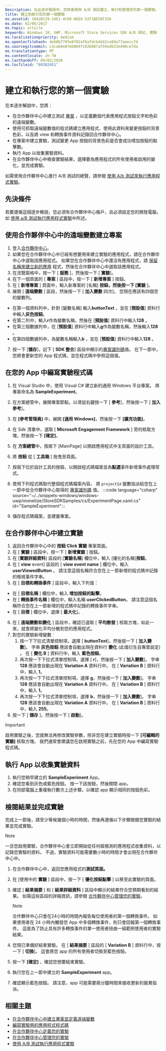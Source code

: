 ```yaml
---
Description: 在此逐步解說中，您將會使用 A/B 測試建立、執行和管理您的第一個實驗。
title: 建立和執行您的第一個實驗
ms.assetid: 16A2B129-14E1-4C68-86E8-52F1BE58F256
ms.date: 02/08/2017
ms.topic: article
keywords: Windows 10, UWP, Microsoft Store Services SDK A/B 測試, 實驗
ms.localizationpriority: medium
ms.openlocfilehash: de68b779fe8f02af6afdcb4d42ce0da77aeecc7d
ms.sourcegitcommit: c3ca68e87eb06971826087af59adb33e490ce7da
ms.translationtype: MT
ms.contentlocale: zh-TW
ms.lasthandoff: 09/02/2020
ms.locfileid: "89362451"
---
```

# <a name="create-and-run-your-first-experiment"></a>建立和執行您的第一個實驗

在本逐步解說中，您將：
* 在合作夥伴中心中建立測試 [專案](run-app-experiments-with-a-b-testing.md#terms) ，以定義數個代表應用程式按鈕文字和色彩的遠端變數。
* 使用可抓取遠端變數值的程式碼建立應用程式、使用此資料來變更按鈕的背景色彩，以及將 view 和轉換事件資料記錄回合作夥伴中心。
* 在專案中建立實驗，測試變更 App 按鈕的背景色彩是否會成功增加按鈕的點擊數。
* 執行 App 以收集實驗資料。
* 在合作夥伴中心中檢查實驗結果，選擇要為應用程式的所有使用者啟用的變化，並完成實驗。

如需使用合作夥伴中心進行 A/B 測試的總覽，請參閱 [使用 A/b 測試來執行應用程式實驗](run-app-experiments-with-a-b-testing.md)。

## <a name="prerequisites"></a>先決條件

若要遵循這個逐步解說，您必須有合作夥伴中心帳戶，且必須設定您的開發電腦，如 [使用 a/B 測試執行應用程式實驗](run-app-experiments-with-a-b-testing.md)中所述。

## <a name="create-a-project-with-remote-variables-in-partner-center"></a>使用合作夥伴中心中的遠端變數建立專案

1. 登入[合作夥伴中心](https://partner.microsoft.com/dashboard)。
2. 如果您在合作夥伴中心中已經有想要用來建立實驗的應用程式，請在合作夥伴中心中選取該應用程式。 如果您在合作夥伴中心中還沒有應用程式，請 [保留名稱來建立新的應用](../publish/create-your-app-by-reserving-a-name.md) 程式，然後在合作夥伴中心中選取該應用程式。
3. 在流覽窗格中，按一下 [ **服務** ]，然後按一下 [ **實驗**]。
4. 在下一個頁面的 [ **專案** ] 區段中，按一下 [ **新增專案** ] 按鈕。
5. 在 [ **新增專案** ] 頁面中，輸入新專案的 [名稱] **按鈕，然後按一下 [實驗** ]。
6. 展開 [ **遠端變數** ] 區段，然後按一下 [ **加入變數** 四次]。 您現在應該有四個空的變數列。
  * 在第一個資料列中，針對 [變數名稱] 輸入**buttonText** ，並在 [**預設值**] 資料行中輸入**灰色按鈕**。
  * 在第二列中，輸入**r**作為變數名稱，然後在 [**預設值**] 資料行中輸入**128** 。
  * 在第三個數據列中，在 [**預設值**] 資料行中輸入**g**作為變數名稱，然後輸入**128** 。
  * 在第四個數據列中，為變數名稱輸入**b** ，並在 [**預設值**] 資料行中輸入**128** 。
7. 按一下 [**儲存**]，記下 [ **SDK 整合**] 區段中顯示的[專案識別碼](run-app-experiments-with-a-b-testing.md#terms)值。 在下一節中，您將會更新您的 App 程式碼，並在程式碼中參照這個值。

## <a name="code-the-experiment-in-your-app"></a>在您的 App 中編寫實驗程式碼

1. 在 Visual Studio 中，使用 Visual C# 建立新的通用 Windows 平台專案。 將專案命名為 **SampleExperiment**。
2. 在方案總管中，展開專案節點，以滑鼠右鍵按一下 [ **參考**]，然後按一下 [ **加入參考**]。
3. 在 **\[參考管理員\]** 中，展開 **\[通用 Windows\]**，然後按一下 **\[擴充功能\]**。
4. 在 Sdk 清單中，選取 [ **Microsoft Engagement Framework** ] 旁的核取方塊，然後按一下 **[確定]**。
5. 在 **方案總管**中，按兩下 [MainPage] 以開啟應用程式中主頁面的設計工具。
6. 將 **按鈕** 從 [ **工具箱** ] 拖曳至頁面。
7. 按兩下位於設計工具的按鈕，以開啟程式碼檔案並為**點選**事件新增事件處理常式。  
8. 使用下列程式碼取代整個程式碼檔案內容。 將 ```projectId``` 變數指派給您在上一節中從合作夥伴中心取得的 [專案識別碼](run-app-experiments-with-a-b-testing.md#terms) 值。
    :::code language="csharp" source="~/../snippets-windows/windows-uwp/monetize/StoreSDKSamples/cs/ExperimentPage.xaml.cs" id="SampleExperiment":::

9. 儲存程式碼檔案，並建置專案。

## <a name="create-the-experiment-in-partner-center"></a>在合作夥伴中心中建立實驗

1. 返回合作夥伴中心中的 **按鈕 Click 實驗** 專案頁面。
2. 在 [ **實驗** ] 區段中，按一下 [ **新增實驗** ] 按鈕。
3. 在 [**實驗詳細資料**] 區段的 [**實驗名稱**] 欄位中，輸入 [優化的名稱]**按鈕**。
4. 在 [ **view** event] 區段的 [ **view event name** ] 欄位中，輸入**userViewedButton** 。 請注意這個名稱符合您在上一節新增的程式碼中記錄的檢視事件字串。
5. 在 [ **目標和轉換事件** ] 區段中，輸入下列值：
  * 在 [ **目標名稱** ] 欄位中，輸入 **增加按鈕的點擊**。
  * 在 [ **轉換事件名稱** ] 欄位中，輸入名稱 **userClickedButton**。 請注意這個名稱符合您在上一節新增的程式碼中記錄的轉換事件字串。
  * 在 [ **目標** ] 欄位中，選擇 [ **最大化**]。
6. 在 [ **遠端變數和變化** ] 區段中，確認已選取 [ **平均散發** ] 核取方塊，如此一來，就會將變化平均分散到您的應用程式。
7. 對您的實驗新增變數︰
    1. 按一下下拉式清單控制項，選擇 [ **buttonText**]，然後按一下 [ **加入變數**]。 字串 **灰色按鈕** 應該會自動出現在資料行 **變化** (此值衍生自專案設定) 。 在 [ **變化 B** ] 資料行中，輸入 **藍色按鈕**。
    2. 再次按一下下拉式清單控制項，選擇 [ **r**]，然後按一下 [ **加入變數**]。 字串 **128** 應該會自動出現在 **Variation A** 資料行中。 在 [ **Variation B** ] 資料行中，輸入 **1**。
    3. 再次按一下下拉式清單控制項，選擇 **g**，然後按一下 [ **加入變數**]。 字串 **128** 應該會自動出現在 **Variation A** 資料行中。 在 [ **Variation B** ] 資料行中，輸入 **1**。  
    4. 再次按一下下拉式清單控制項，選擇 **b**，然後按一下 [ **加入變數**]。 字串 **128** 應該會自動出現在 **Variation A** 資料行中。 在 [ **Variation B** ] 資料行中，輸入 **255**。  
8. 按一下 [ **儲存** ]，然後按一下 [ **啟動**]。

> [!IMPORTANT]
> 啟用實驗之後，您就無法再修改實驗參數，除非您在建立實驗時按一下 **\[可編輯的實驗\]** 核取方塊。 我們通常會建議您在啟用實驗之前，先在您的 App 中編寫實驗程式碼。

## <a name="run-the-app-to-gather-experiment-data"></a>執行 App 以收集實驗資料

1. 執行您稍早建立的 **SampleExperiment** App。
2. 確認您看到灰色或藍色按鈕。 按一下該按鈕，然後關閉 app。
3. 在同部電腦上重複執行數次上述步驟，以確認 app 顯示相同的按鈕色彩。

## <a name="review-the-results-and-complete-the-experiment"></a>檢閱結果並完成實驗

完成上一節後，請至少等候幾個小時的時間，然後再遵循以下步驟檢閱您實驗的結果並完成實驗。

> [!NOTE]
> 一旦您啟用實驗，合作夥伴中心會立即開始從任何經檢測的應用程式收集資料，以記錄您實驗的資料。 不過，實驗資料可能需要數小時的時間才會出現在合作夥伴中心中。

1. 在合作夥伴中心中，返回您應用程式的**測試頁面。**
2. 在 [使用中的 **實驗** ] 區段中，按一下 [ **優化按鈕點擊** ] 以移至此實驗的頁面。
3. 確認 [ **結果摘要** ] 和 [ **結果詳細資料** ] 區段中顯示的結果符合您預期看到的結果。 如需這些區段的詳細資訊，請參閱 [合作夥伴中心管理您的實驗](manage-your-experiment.md#review-the-results-of-your-experiment)。
    > [!NOTE]
    > 合作夥伴中心只會在24小時的時間內報告每位使用者的第一個轉換事件。 如果使用者在 24 小時內觸發您 App 中多個轉換事件，則只會回報第一個轉換事件。 這是為了防止具有許多轉換事件的單一使用者扭曲一組範例使用者的實驗結果。

4. 您現已準備好結束實驗。 在 [ **結果摘要** ] 區段的 [ **Variation B** ] 資料行中，按一下 [ **切換**]。 這會將您 app 的所有使用者切換至藍色按鈕。
5. 按一下 **[確定]** ，確認您想要結束實驗。
6. 執行您在上一節中建立的 **SampleExperiment** app。
7. 確認顯示藍色按鈕。 請注意，app 可能需要兩分鐘時間來接收更新的變異指派。

## <a name="related-topics"></a>相關主題

* [在合作夥伴中心中建立專案並定義遠端變數](create-a-project-and-define-remote-variables-in-the-dev-center-dashboard.md)
* [編寫實驗用的應用程式程式碼](code-your-experiment-in-your-app.md)
* [在合作夥伴中心定義您的實驗](define-your-experiment-in-the-dev-center-dashboard.md)
* [在合作夥伴中心管理您的實驗](manage-your-experiment.md)
* [使用 A/B 測試執行應用程式實驗](run-app-experiments-with-a-b-testing.md)
